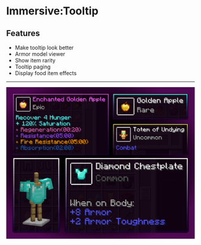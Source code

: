 # Immersive:Tooltip
## Features
- Make tooltip look better
- Armor model viewer
- Show item rarity
- Tooltip paging
- Display food item effects
---
![thumb](thumb.png)
